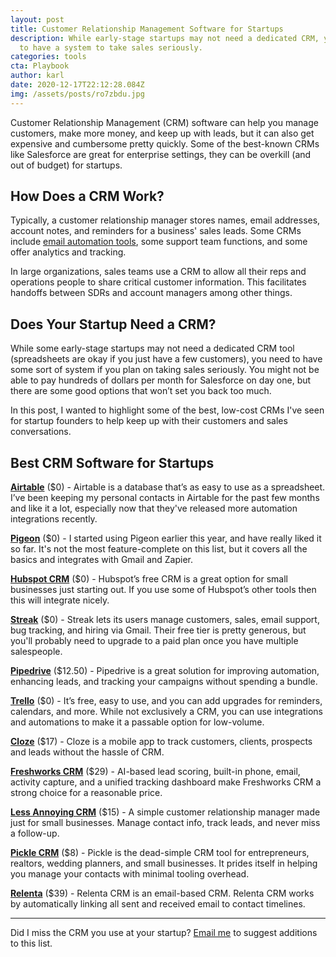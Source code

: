 ```yaml
---
layout: post
title: Customer Relationship Management Software for Startups
description: While early-stage startups may not need a dedicated CRM, you need
  to have a system to take sales seriously.
categories: tools
cta: Playbook
author: karl
date: 2020-12-17T22:12:28.084Z
img: /assets/posts/ro7zbdu.jpg
---
```

Customer Relationship Management (CRM) software can help you manage customers, make more money, and keep up with leads, but it can also get expensive and cumbersome pretty quickly. Some of the best-known CRMs like Salesforce are great for enterprise settings, they can be overkill (and out of budget) for startups.

## How Does a CRM Work?
Typically, a customer relationship manager stores names, email addresses, account notes, and reminders for a business' sales leads. Some CRMs include [email automation tools](https://draft.dev/learn/email-marketing-tools), some support team functions, and some offer analytics and tracking.

In large organizations, sales teams use a CRM to allow all their reps and operations people to share critical customer information. This facilitates handoffs between SDRs and account managers among other things.

<!-- signup -->

## Does Your Startup Need a CRM?
While some early-stage startups may not need a dedicated CRM tool (spreadsheets are okay if you just have a few customers), you need to have some sort of system if you plan on taking sales seriously. You might not be able to pay hundreds of dollars per month for Salesforce on day one, but there are some good options that won’t set you back too much.

In this post, I wanted to highlight some of the best, low-cost CRMs I've seen for startup founders to help keep up with their customers and sales conversations.

## Best CRM Software for Startups

**[Airtable](https://airtable.com/invite/r/4EaSmQNr)** ($0) - Airtable is a database that’s as easy to use as a spreadsheet. I’ve been keeping my personal contacts in Airtable for the past few months and like it a lot, especially now that they've released more automation integrations recently.

**[Pigeon](https://trypigeon.co/)** ($0) - I started using Pigeon earlier this year, and have really liked it so far. It's not the most feature-complete on this list, but it covers all the basics and integrates with Gmail and Zapier.

**[Hubspot CRM](https://www.hubspot.com/products/crm)** ($0) - Hubspot’s free CRM is a great option for small businesses just starting out. If you use some of Hubspot’s other tools then this will integrate nicely.

**[Streak](https://www.streak.com/)** ($0) - Streak lets its users manage customers, sales, email support, bug tracking, and hiring via Gmail. Their free tier is pretty generous, but you'll probably need to upgrade to a paid plan once you have multiple salespeople.

**[Pipedrive](https://www.pipedrive.com/)** ($12.50) - Pipedrive is a great solution for improving automation, enhancing leads, and tracking your campaigns without spending a bundle.

**[Trello](https://trello.com/)** ($0) - It’s free, easy to use, and you can add upgrades for reminders, calendars, and more. While not exclusively a CRM, you can use integrations and automations to make it a passable option for low-volume.

**[Cloze](https://www.cloze.com/)** ($17) - Cloze is a mobile app to track customers, clients, prospects and leads without the hassle of CRM.

**[Freshworks CRM](https://www.freshworks.com/freshsales-crm/)** ($29) - AI-based lead scoring, built-in phone, email, activity capture, and a unified tracking dashboard make Freshworks CRM a strong choice for a reasonable price.

**[Less Annoying CRM](https://www.lessannoyingcrm.com/)** ($15) - A simple customer relationship manager made just for small businesses. Manage contact info, track leads, and never miss a follow-up.

**[Pickle CRM](https://picklecrm.com/)** ($8) - Pickle is the dead-simple CRM tool for entrepreneurs, realtors, wedding planners, and small businesses. It prides itself in helping you manage your contacts with minimal tooling overhead.

**[Relenta](https://www.relenta.com/)** ($39) - Relenta CRM is an email-based CRM. Relenta CRM works by automatically linking all sent and received email to contact timelines.

-----

Did I miss the CRM you use at your startup? [Email me](mailto:karl@draft.dev) to suggest additions to this list.
